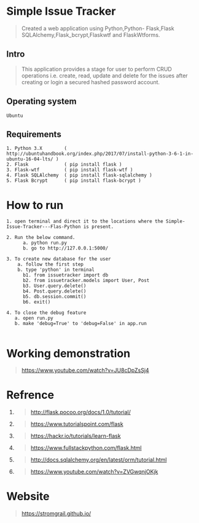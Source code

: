 # Simple Issue Tracker
> Created a web application using Python,Python- Flask,Flask SQLAlchemy,Flask_bcrypt,Flaskwtf and FlaskWtforms.


## Intro

> This application provides a stage for user to perform CRUD operations i.e. create, read, update and delete for the issues after creating or login a secured hashed password account.


## Operating system
```
Ubuntu
```

## Requirements
```
1. Python 3.X        ( http://ubuntuhandbook.org/index.php/2017/07/install-python-3-6-1-in-ubuntu-16-04-lts/ )    
2. Flask             ( pip install flask )
3. Flask-wtf         ( pip install flask-wtf )
4. Flask SQLAlchemy  ( pip install flask-sqlalchemy )
5. Flask Bcrypt      ( pip install flask-bcrypt )
```


# How to run

```
1. open terminal and direct it to the locations where the Simple-Issue-Tracker---Flas-Python is present. 

2. Run the below command.
      a. python run.py
      b. go to http://127.0.0.1:5000/ 
      
3. To create new database for the user
    a. follow the first step
    b. type 'python' in terminal
      b1. from issuetracker import db
      b2. from issuetracker.models import User, Post
      b3. User.query.delete()
      b4. Post.query.delete()
      b5. db.session.commit()
      b6. exit()

4. To close the debug feature
   a. open run.py
   b. make 'debug=True' to 'debug=False' in app.run
  
```


# Working demonstration
> https://www.youtube.com/watch?v=JU8cDpZsSj4


# Refrence 
1. > http://flask.pocoo.org/docs/1.0/tutorial/
2. > https://www.tutorialspoint.com/flask
3. > https://hackr.io/tutorials/learn-flask
4. > https://www.fullstackpython.com/flask.html
5. > http://docs.sqlalchemy.org/en/latest/orm/tutorial.html
6. > https://www.youtube.com/watch?v=ZVGwqnjOKjk

# Website
   > https://stromgrail.github.io/
